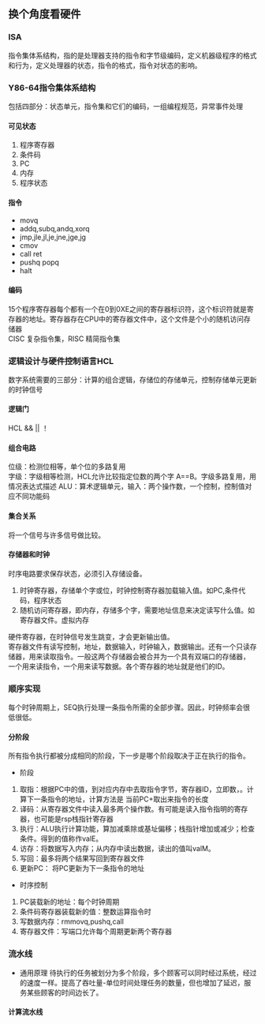 ## 换个角度看硬件
### ISA 
指令集体系结构，指的是处理器支持的指令和字节级编码，定义机器级程序的格式和行为，定义处理器的状态，指令的格式，指令对状态的影响。

### Y86-64指令集体系结构
包括四部分：状态单元，指令集和它们的编码，一组编程规范，异常事件处理

#### 可见状态
1. 程序寄存器
2. 条件码
3. PC
4. 内存
5. 程序状态

#### 指令
- movq
- addq,subq,andq,xorq
- jmp,jle,jl,je,jne,jge,jg
- cmov
- call ret
- pushq popq
- halt

#### 编码
15个程序寄存器每个都有一个在0到0XE之间的寄存器标识符，这个标识符就是寄存器的地址。寄存器存在CPU中的寄存器文件中，这个文件是个小的随机访问存储器</br>
CISC 复杂指令集，RISC 精简指令集

### 逻辑设计与硬件控制语言HCL
数字系统需要的三部分：计算的组合逻辑，存储位的存储单元，控制存储单元更新的时钟信号

#### 逻辑门
HCL && || ！

#### 组合电路
位级：检测位相等，单个位的多路复用</br>
字级：字级相等检测，HCL允许比较指定位数的两个字 A==B。字级多路复用，用情况表达式描述
ALU：算术逻辑单元，输入：两个操作数，一个控制，控制值对应不同功能码

#### 集合关系
将一个信号与许多信号做比较。

#### 存储器和时钟
时序电路要求保存状态，必须引入存储设备。
1. 时钟寄存器，存储单个字或位，时钟控制寄存器加载输入值。如PC,条件代码，程序状态
2. 随机访问寄存器，即内存，存储多个字，需要地址信息来决定读写什么值。如寄存器文件。虚拟内存

硬件寄存器，在时钟信号发生跳变，才会更新输出值。</br>
寄存器文件有读写控制，地址，数据输入，时钟输入，数据输出。还有一个只读存储器，用来读取指令。一般这两个存储器会被合并为一个具有双端口的存储器，
一个用来读指令，一个用来读写数据。各个寄存器的地址就是他们的ID。

### 顺序实现
每个时钟周期上，SEQ执行处理一条指令所需的全部步骤。因此，时钟频率会很低很低。

#### 分阶段
所有指令执行都被分成相同的阶段，下一步是哪个阶段取决于正在执行的指令。
- 阶段
1. 取指：根据PC中的值，到对应内存中去取指令字节，寄存器ID，立即数，。计算下一条指令的地址，计算方法是  当前PC+取出来指令的长度
2. 译码：从寄存器文件中读入最多两个操作数。有可能是读入指令指明的寄存器，也可能是rsp栈指针寄存器
3. 执行：ALU执行计算功能，算加减乘除或基址偏移；栈指针增加或减少；检查条件。得到的值称作valE。
4. 访存：将数据写入内存；从内存中读出数据，读出的值叫valM。
5. 写回：最多将两个结果写回到寄存器文件
6. 更新PC： 将PC更新为下一条指令的地址
- 时序控制
1. PC装载新的地址：每个时钟周期
2. 条件码寄存器装载新的值：整数运算指令时
3. 写数据内存：rmmovq,pushq,call
4. 寄存器文件：写端口允许每个周期更新两个寄存器

### 流水线
- 通用原理
待执行的任务被划分为多个阶段，多个顾客可以同时经过系统，经过的速度一样。提高了吞吐量-单位时间处理任务的数量，但也增加了延迟，服务某些顾客的时间边长了。

#### 计算流水线








